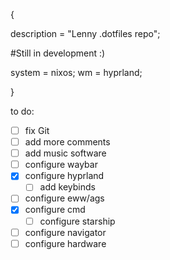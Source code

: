 {

description = "Lenny .dotfiles repo";

#Still in development :)

system = nixos;
wm = hyprland;

}

to do:
- [ ] fix Git
- [ ] add more comments
- [ ] add music software
- [ ] configure waybar
- [x] configure hyprland
  - [ ] add keybinds
- [ ] configure eww/ags
- [x] configure cmd
  - [ ] configure starship
- [ ] configure navigator
- [ ] configure hardware

